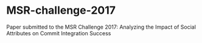 # MSR-challenge-2017
Paper submitted to the MSR Challenge 2017: Analyzing the Impact of Social Attributes on Commit Integration Success
